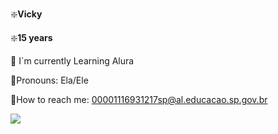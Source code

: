 ❇️**Vicky**

❇️**15 years**


💠 I`m currently Learning Alura

💠Pronouns: Ela/Ele

💠How to reach me: 00001116931217sp@al.educacao.sp.gov.br

![](https://tenor.com/pt-BR/view/stray-kids-stray-kids-han-han-jisung-han-bang-chan-gif-27619618)





